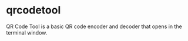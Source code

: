 # qrcodetool
QR Code Tool is a basic QR code encoder and decoder that opens in the terminal window.
